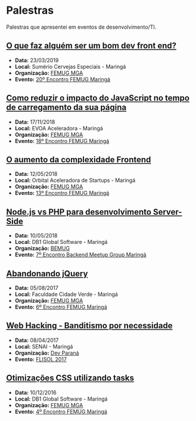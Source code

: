 # Palestras


Palestras que apresentei em eventos de desenvolvimento/TI.


[O que faz alguém ser um bom dev front end?](https://docs.google.com/presentation/d/1QKZgHolfbU6V-1d7ye5wdr7pl2zg7dYpd8qOdtvALC0/edit?usp=sharing)
----
- **Data:**  23/03/2019
- **Local:** Sumério Cervejas Especiais - Maringá
- **Organização:** [FEMUG MGA](https://github.com/femugmga)  
- **Evento:** [20º Encontro FEMUG Maringá](https://www.meetup.com/pt-BR/femugmga/events/259689334/)

[Como reduzir o impacto do JavaScript no tempo de carregamento da sua página](https://docs.google.com/presentation/d/1mnqDPfEJe2_iyqAuL92kDDIulLgoPJpr2WrtkVJ9QR4/edit#slide=id.p)
----
- **Data:**  17/11/2018
- **Local:** EVOA Aceleradora - Maringá
- **Organização:** [FEMUG MGA](https://github.com/femugmga)  
- **Evento:** [18º Encontro FEMUG Maringá](https://www.meetup.com/pt-BR/femugmga/events/256274231/)

[O aumento da complexidade Frontend](https://drive.google.com/open?id=1BJq3Im83frGh6scJUqpvT_ZwU03wLGpNVijVKqfbxPo)
----
- **Data:**  12/05/2018
- **Local:** Orbital Aceleradora de Startups - Maringá
- **Organização:** [FEMUG MGA](https://github.com/femugmga)  
- **Evento:** [13º Encontro FEMUG Maringá](https://www.meetup.com/pt-BR/femugmga/events/250075455/)


[Node.js vs PHP para desenvolvimento Server-Side](https://drive.google.com/open?id=11exCNXKAT5z42H2Ebk2YqqW_lKSGTHQECr6XDaSVKoM)
----
- **Data:**  10/05/2018
- **Local:** DB1 Global Software - Maringá
- **Organização:** [BEMUG](https://github.com/bemugmga)  
- **Evento:** [7º Encontro Backend Meetup Group Maringá](https://www.meetup.com/pt-BR/developerparana/events/250133057/)


[Abandonando jQuery](https://drive.google.com/open?id=1cw7Iu9GkW9HYImdK-BerH4us4UYz9jFVIklQrqhg32U)
----
- **Data:**  05/08/2017
- **Local:** Faculdade Cidade Verde - Maringá
- **Organização:** [FEMUG MGA](https://github.com/femugmga)  
- **Evento:** [6º Encontro FEMUG Maringá](https://www.meetup.com/pt-BR/femugmga/events/242049798/)

[Web Hacking - Banditismo por necessidade](https://drive.google.com/open?id=1eaN9BdtibI6xQ4h3cT_P7zi-Nf_vqevJaR3cJene5MA)
----
- **Data:**  08/04/2017
- **Local:** SENAI - Maringá
- **Organização:** [Dev Paraná](https://devparana.org/)  
- **Evento:** [FLISOL 2017](https://flisol.info/FLISOL2017/Brasil)


[Otimizações CSS utilizando tasks](https://drive.google.com/open?id=1PcFjcGgJwynxeT2lbBtPd_KiCam026lhdAouotstqa0)
----
- **Data:**  10/12/2016
- **Local:** DB1 Global Software - Maringá
- **Organização:** [FEMUG MGA](https://github.com/femugmga)  
- **Evento:** [4º Encontro FEMUG Maringá](https://www.meetup.com/pt-BR/femugmga/events/235894879/)
